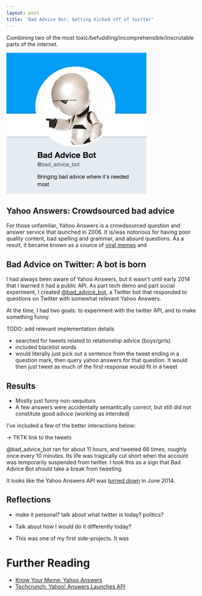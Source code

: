 ```yaml
---
layout: post
title: 'Bad Advice Bot: Getting kicked off of twitter'
---
```


Combining two of the most toxic/befuddling/incomprehensible/inscrutable parts of the internet.

[![bad advice bot](/assets/bot.jpg)](https://twitter.com/bad_advice_bot)


## Yahoo Answers: Crowdsourced bad advice
For those unfamiliar, Yahoo Answers is a crowdsourced question and answer service that launched in 2006.
It is/was notorious for having poor quality content, bad spelling and grammar, and absurd questions.
As a result, it became known as a source of [viral memes](https://knowyourmeme.com/memes/how-is-babby-formed)
and 


## Bad Advice on Twitter: A bot is born
I had always been aware of Yahoo Answers, but it wasn't until early 2014 that I learned it had a public API.
As part tech demo and part social experiment, I created [@bad_advice_bot](https://twitter.com/bad_advice_bot),
a Twitter bot that responded to questions on Twitter with somewhat relevant Yahoo Answers.

At the time, I had two goals: to experiment with the twitter API, and to make something funny.

TODO: add relevant implementation details
- searched for tweets related to relationship advice (boys/girls)
- included blacklist words
- would literally just pick out a sentence from the tweet ending in a question mark, then query yahoo answers for that question. 
    It would then just tweet as much of the first response would fit in a tweet


## Results

* Mostly just funny non-sequiturs
* A few answers were accidentally semantically correct, but still did not constitute good advice (working as intended)

I've included a few of the better interactions below:

→ TKTK link to the tweets

@bad_advice_bot ran for about 11 hours, and tweeted 66 times, roughly once every 10 minutes. Its life was tragically cut short when
the account was temporarily suspended from twitter. I took this as a sign that Bad Advice Bot should take a break from tweeting.

It looks like the Yahoo Answers API was [turned down](https://yahoodevelopers.tumblr.com/post/86260183503/yahoo-answers-apis-will-be-removed-as-of-june-3)
in June 2014. 

## Reflections

- make it personal? talk about what twitter is today? politics?
- Talk about how I would do it differently today?


- This was one of my first side-projects. It was 


# Further Reading
* [Know Your Meme: Yahoo Answers](https://knowyourmeme.com/memes/sites/yahoo-answers)
* [Techcrunch: Yahoo! Answers Launches API](https://techcrunch.com/2006/08/15/yahoo-answers-launches-api/)

